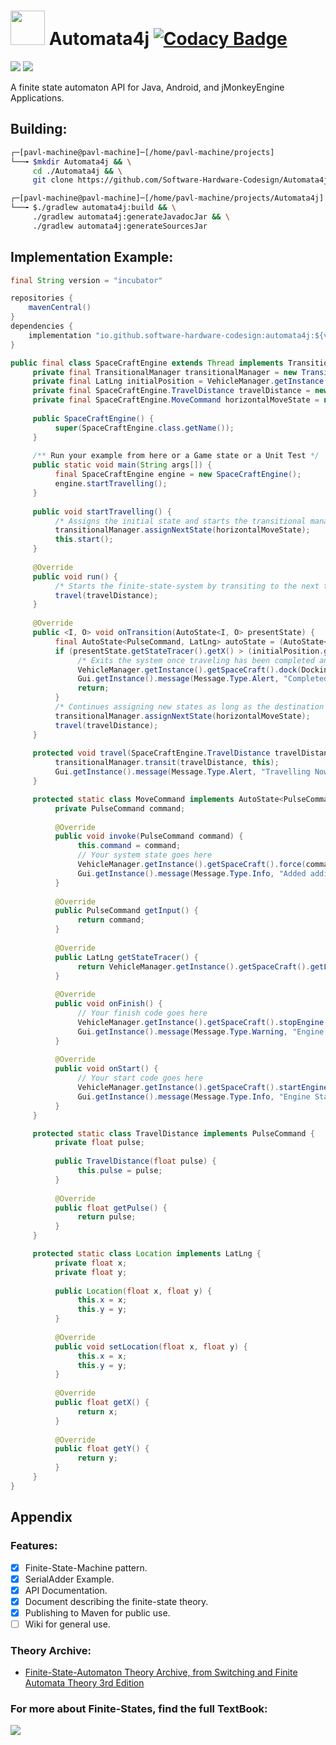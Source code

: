 # <img src="https://github.com/Software-Hardware-Codesign/Automata4j/blob/master/vending-machine-svgrepo-com.svg" width=55 height=55/> Automata4j [![Codacy Badge](https://app.codacy.com/project/badge/Grade/9d1d6ffa15204f13889340e1288ceba8)](https://app.codacy.com/gh/Software-Hardware-Codesign/Automata4j/dashboard?utm_source=gh&utm_medium=referral&utm_content=&utm_campaign=Badge_grade)
[![](https://github.com/Software-Hardware-Codesign/Automata4j/actions/workflows/build-test.yml/badge.svg)]() [![](https://github.com/Software-Hardware-Codesign/Automata4j/actions/workflows/build-deploy.yml/badge.svg)]()

A finite state automaton API for Java, Android, and jMonkeyEngine Applications.

## Building: 
```bash
┌─[pavl-machine@pavl-machine]─[/home/pavl-machine/projects]
└──╼ $mkdir Automata4j && \
     cd ./Automata4j && \
     git clone https://github.com/Software-Hardware-Codesign/Automata4j.git

┌─[pavl-machine@pavl-machine]─[/home/pavl-machine/projects/Automata4j]
└──╼ $./gradlew automata4j:build && \
     ./gradlew automata4j:generateJavadocJar && \
     ./gradlew automata4j:generateSourcesJar
``` 
## Implementation Example: 
```java
final String version = "incubator"

repositories {
    mavenCentral()
}
dependencies {
    implementation "io.github.software-hardware-codesign:automata4j:${version}"
}
```
```java
public final class SpaceCraftEngine extends Thread implements TransitionalListener {
     private final TransitionalManager transitionalManager = new TransitionalManager();
     private final LatLng initialPosition = VehicleManager.getInstance().getSpaceCraft().getLocation();
     private final SpaceCraftEngine.TravelDistance travelDistance = new SpaceCraftEngine.TravelDistance(10f);
     private final SpaceCraftEngine.MoveCommand horizontalMoveState = new SpaceCraftEngine.MoveCommand();
     
     public SpaceCraftEngine() {
          super(SpaceCraftEngine.class.getName());
     }
     
     /** Run your example from here or a Game state or a Unit Test */
     public static void main(String args[]) {
          final SpaceCraftEngine engine = new SpaceCraftEngine();
          engine.startTravelling();
     }
     
     public void startTravelling() {
          /* Assigns the initial state and starts the transitional manager */
          transitionalManager.assignNextState(horizontalMoveState);
          this.start();
     }
     
     @Override
     public void run() {
          /* Starts the finite-state-system by transiting to the next travel state */
          travel(travelDistance);
     }
     
     @Override
     public <I, O> void onTransition(AutoState<I, O> presentState) {
          final AutoState<PulseCommand, LatLng> autoState = (AutoState<PulseCommand, LatLng>) presentState;
          if (presentState.getStateTracer().getX() > (initialPosition.getX() + 200f)) {
               /* Exits the system once traveling has been completed and docks the spacecraft */
               VehicleManager.getInstance().getSpaceCraft().dock(DockingSpeed.DEFAULT_SPEED);
               Gui.getInstance().message(Message.Type.Alert, "Completed Travelling 200+ Miles, Docking the SpaceCraft");
               return;
          }
          /* Continues assigning new states as long as the destination has not been met */
          transitionalManager.assignNextState(horizontalMoveState);
          travel(travelDistance);
     }
     
     protected void travel(SpaceCraftEngine.TravelDistance travelDistance) {
          transitionalManager.transit(travelDistance, this);
          Gui.getInstance().message(Message.Type.Alert, "Travelling Now for " + travelDistance.getPulse() + " Miles");
     }

     protected static class MoveCommand implements AutoState<PulseCommand, LatLng> {
          private PulseCommand command;
          
          @Override
          public void invoke(PulseCommand command) {
               this.command = command;
               // Your system state goes here
               VehicleManager.getInstance().getSpaceCraft().force(command.getPulse(), 0);
               Gui.getInstance().message(Message.Type.Info, "Added additional " + command.getPulse() + " Miles");
          }
          
          @Override
          public PulseCommand getInput() {
               return command;
          }
          
          @Override
          public LatLng getStateTracer() {
               return VehicleManager.getInstance().getSpaceCraft().getLocation();
          }
          
          @Override
          public void onFinish() {
               // Your finish code goes here
               VehicleManager.getInstance().getSpaceCraft().stopEngine();
               Gui.getInstance().message(Message.Type.Warning, "Engine Stops");
          }
          
          @Override
          public void onStart() {
               // Your start code goes here
               VehicleManager.getInstance().getSpaceCraft().startEngine();
               Gui.getInstance().message(Message.Type.Info, "Engine Starts");
          }
     }

     protected static class TravelDistance implements PulseCommand {
          private float pulse;
     
          public TravelDistance(float pulse) {
               this.pulse = pulse;
          }
          
          @Override
          public float getPulse() {
               return pulse;
          }
     }

     protected static class Location implements LatLng {
          private float x;
          private float y;
     
          public Location(float x, float y) {
               this.x = x;
               this.y = y;
          }
          
          @Override
          public void setLocation(float x, float y) {
               this.x = x;
               this.y = y;
          }
          
          @Override
          public float getX() {
               return x;
          }
          
          @Override
          public float getY() {
               return y;
          }
     }
}
```

## Appendix
### Features:
- [x] Finite-State-Machine pattern.
- [x] SerialAdder Example.
- [x] API Documentation.
- [x] Document describing the finite-state theory.
- [x] Publishing to Maven for public use.
- [ ] Wiki for general use.

### Theory Archive: 
- [Finite-State-Automaton Theory Archive, from Switching and Finite Automata Theory 3rd Edition](https://github.com/Software-Hardware-Codesign/Automata4j/blob/master/archives/Finite-State-Automata.pdf)

### For more about Finite-States, find the full TextBook: 
[![](https://github.com/Software-Hardware-Codesign/Automata4j/assets/60224159/d28b39b0-28f3-43e2-859e-787a5e8f88e1)](https://www.amazon.com/Switching-Finite-Automata-Theory-Kohavi/dp/0521857481)

